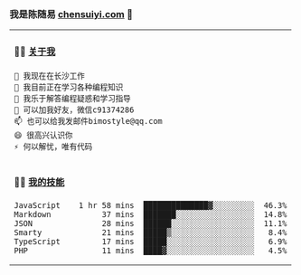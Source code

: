 ### 我是陈随易 [chensuiyi.com](https://chensuiyi.com) 👋

<table style="width:100% !important;">
<tr>
<td width="100%" style="width:100% !important;">
  
#### 🏋️‍♀️ <a href="##">关于我</a>
  
```text
🔭 我现在在长沙工作
🌱 我目前正在学习各种编程知识
🤔 我乐于解答编程疑惑和学习指导
💬 可以加我好友，微信c91374286
📫 也可以给我发邮件bimostyle@qq.com
😄 很高兴认识你
⚡ 何以解忧，唯有代码
```
</td>
</tr>
<tr>
<td style="width:100% !important;">
  
#### 🏋️‍♀️ <a href="##">我的技能</a>

```text
JavaScript    1 hr 58 mins  ██████████████▓░░░░░░░░░  46.3%
Markdown           37 mins  ███████░░░░░░░░░░░░░░░░░  14.8%
JSON               28 mins  ██████░░░░░░░░░░░░░░░░░░  11.1%
Smarty             21 mins  █████▒░░░░░░░░░░░░░░░░░░   8.4%
TypeScript         17 mins  █████░░░░░░░░░░░░░░░░░░░   6.9%
PHP                11 mins  ████▓░░░░░░░░░░░░░░░░░░░   4.5%
```
</td>
</tr>
</table>


